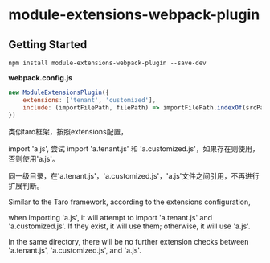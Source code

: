 # module-extensions-webpack-plugin

## Getting Started

```console
npm install module-extensions-webpack-plugin --save-dev
```

**webpack.config.js**

```js
new ModuleExtensionsPlugin({
    extensions: ['tenant', 'customized'],
    include: (importFilePath, filePath) => importFilePath.indexOf(srcPath) === 0
})
```

类似taro框架，按照extensions配置，

import 'a.js', 尝试 import 'a.tenant.js' 和 'a.customized.js'，如果存在则使用，否则使用'a.js'。

同一级目录，在'a.tenant.js'，'a.customized.js'，'a.js'文件之间引用，不再进行扩展判断。


Similar to the Taro framework, according to the extensions configuration, 

when importing 'a.js', it will attempt to import 'a.tenant.js' and 'a.customized.js'. If they exist, it will use them; otherwise, it will use 'a.js'.

In the same directory, there will be no further extension checks between 'a.tenant.js', 'a.customized.js', and 'a.js'.
